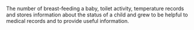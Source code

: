The number of breast-feeding a baby, toilet activity, temperature records and stores information about the status of a child and grew to be helpful to medical records and to provide useful information.